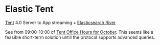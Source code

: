 # Elastic Tent

[Tent](https://tent.io/) 4.0 Server to App streaming + [Elasticsearch River](http://www.elasticsearch.org/guide/en/elasticsearch/rivers/current/river.html)

See from 09:00-10:00 of [Tent Office Hours for October](https://tent.io/officehours/2013-10-01). This seems like a feasible short-term solution untill the protocol supports advanced queries.
